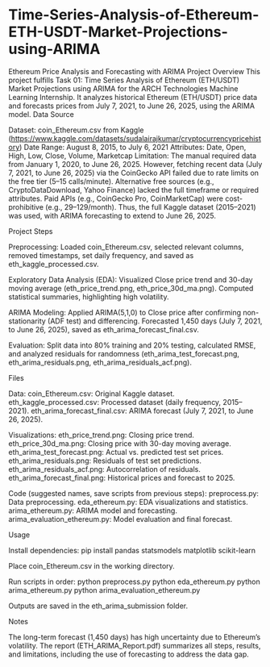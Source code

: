 # Time-Series-Analysis-of-Ethereum-ETH-USDT-Market-Projections-using-ARIMA
Ethereum Price Analysis and Forecasting with ARIMA
Project Overview
This project fulfills Task 01: Time Series Analysis of Ethereum (ETH/USDT) Market Projections using ARIMA for the ARCH Technologies Machine Learning Internship. It analyzes historical Ethereum (ETH/USDT) price data and forecasts prices from July 7, 2021, to June 26, 2025, using the ARIMA model.
Data Source

Dataset: coin_Ethereum.csv from Kaggle (https://www.kaggle.com/datasets/sudalairajkumar/cryptocurrencypricehistory)
Date Range: August 8, 2015, to July 6, 2021
Attributes: Date, Open, High, Low, Close, Volume, Marketcap
Limitation: The manual required data from January 1, 2020, to June 26, 2025. However, fetching recent data (July 7, 2021, to June 26, 2025) via the CoinGecko API failed due to rate limits on the free tier (5–15 calls/minute). Alternative free sources (e.g., CryptoDataDownload, Yahoo Finance) lacked the full timeframe or required attributes. Paid APIs (e.g., CoinGecko Pro, CoinMarketCap) were cost-prohibitive (e.g., $29–$129/month). Thus, the full Kaggle dataset (2015–2021) was used, with ARIMA forecasting to extend to June 26, 2025.

Project Steps

Preprocessing:
Loaded coin_Ethereum.csv, selected relevant columns, removed timestamps, set daily frequency, and saved as eth_kaggle_processed.csv.


Exploratory Data Analysis (EDA):
Visualized Close price trend and 30-day moving average (eth_price_trend.png, eth_price_30d_ma.png).
Computed statistical summaries, highlighting high volatility.


ARIMA Modeling:
Applied ARIMA(5,1,0) to Close price after confirming non-stationarity (ADF test) and differencing.
Forecasted 1,450 days (July 7, 2021, to June 26, 2025), saved as eth_arima_forecast_final.csv.


Evaluation:
Split data into 80% training and 20% testing, calculated RMSE, and analyzed residuals for randomness (eth_arima_test_forecast.png, eth_arima_residuals.png, eth_arima_residuals_acf.png).



Files

Data:
coin_Ethereum.csv: Original Kaggle dataset.
eth_kaggle_processed.csv: Processed dataset (daily frequency, 2015–2021).
eth_arima_forecast_final.csv: ARIMA forecast (July 7, 2021, to June 26, 2025).


Visualizations:
eth_price_trend.png: Closing price trend.
eth_price_30d_ma.png: Closing price with 30-day moving average.
eth_arima_test_forecast.png: Actual vs. predicted test set prices.
eth_arima_residuals.png: Residuals of test set predictions.
eth_arima_residuals_acf.png: Autocorrelation of residuals.
eth_arima_forecast_final.png: Historical prices and forecast to 2025.


Code (suggested names, save scripts from previous steps):
preprocess.py: Data preprocessing.
eda_ethereum.py: EDA visualizations and statistics.
arima_ethereum.py: ARIMA model and forecasting.
arima_evaluation_ethereum.py: Model evaluation and final forecast.



Usage

Install dependencies: pip install pandas statsmodels matplotlib scikit-learn

Place coin_Ethereum.csv in the working directory.

Run scripts in order:
python preprocess.py
python eda_ethereum.py
python arima_ethereum.py
python arima_evaluation_ethereum.py


Outputs are saved in the eth_arima_submission folder.


Notes

The long-term forecast (1,450 days) has high uncertainty due to Ethereum’s volatility.
The report (ETH_ARIMA_Report.pdf) summarizes all steps, results, and limitations, including the use of forecasting to address the data gap.

